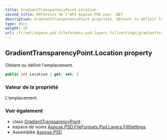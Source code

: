```yaml
---
title: GradientTransparencyPoint.Location
second_title: Référence de l'API Aspose.PSD pour .NET
description: GradientTransparencyPoint propriété. Obtient ou définit lemplacement.
type: docs
weight: 20
url: /fr/net/aspose.psd.fileformats.psd.layers.fillsettings/gradienttransparencypoint/location/
---
```

## GradientTransparencyPoint.Location property

Obtient ou définit l'emplacement.

```csharp
public int Location { get; set; }
```

### Valeur de la propriété

L'emplacement.

### Voir également

* class [GradientTransparencyPoint](../)
* espace de noms [Aspose.PSD.FileFormats.Psd.Layers.FillSettings](../../gradienttransparencypoint/)
* Assemblée [Aspose.PSD](../../../)


